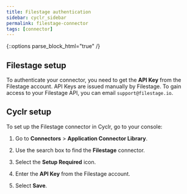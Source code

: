 ```yaml
---
title: Filestage authentication
sidebar: cyclr_sidebar
permalink: filestage-connector
tags: [connector]
---
```

{::options parse_block_html="true" /}
<section class="card">

## Filestage setup

To authenticate your connector, you need to get the **API Key** from the Filestage account. API Keys are issued manually by Filestage. To gain access to your Filestage API, you can email `support@filestage.io`.

</section>
<section class="card">

## Cyclr setup

To set up the Filestage connector in Cyclr, go to your console:

1. Go to **Connectors** > **Application Connector Library**.

2. Use the search box to find the **Filestage** connector.

3. Select the **Setup Required** icon.

4. Enter the **API Key** from the Filestage account.

5. Select **Save**.

</section>
